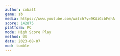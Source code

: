 ```yaml
---
author: cobalt
game: sb
media: https://www.youtube.com/watch?v=9KAiGcbFehA
score: 142875
platform: PC
mode: High Score Play
method: US
date: 2023-08-07
mod: tumble
---
```

